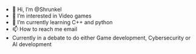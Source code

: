 - 👋 Hi, I’m @Shrunkel
- 👀 I’m interested in Video games
- 🌱 I’m currently learning C++ and python
- 📫 How to reach me email
- Currently in a debate to do either Game development, Cybersecurity or AI development

<!---
Shrunkel/Shrunkel is a ✨ special ✨ repository because its `README.md` (this file) appears on your GitHub profile.
You can click the Preview link to take a look at your changes.
--->
